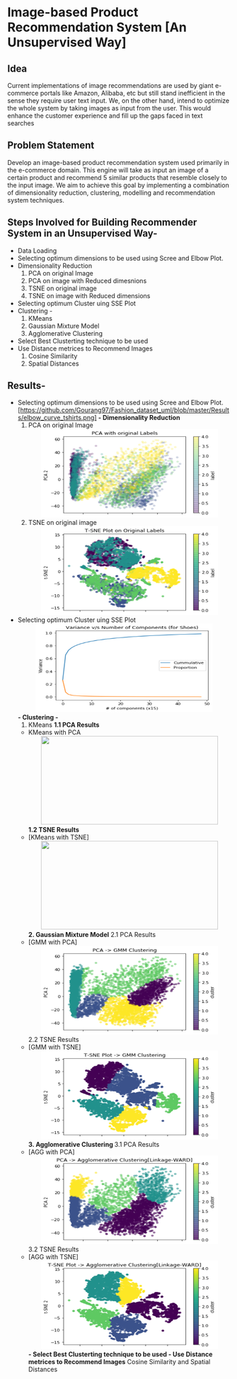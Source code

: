 # Image-based Product Recommendation System [An Unsupervised Way]

## Idea
Current implementations of image recommendations are used by giant e-commerce portals like
Amazon, Alibaba, etc but still stand inefficient in the sense they require user text input. We, on
the other hand, intend to optimize the whole system by taking images as input from the user.
This would enhance the customer experience and fill up the gaps faced in text searches

## Problem Statement
Develop an image-based product recommendation system used primarily in the e-commerce
domain. This engine will take as input an image of a certain product and recommend 5 similar
products that resemble closely to the input image. We aim to achieve this goal by implementing
a combination of dimensionality reduction, clustering, modelling and recommendation system
techniques.

## Steps Involved for Building Recommender System in an Unsupervised Way- 
- Data Loading
- Selecting optimum dimensions to be used using Scree and Elbow Plot.
- Dimensionality Reduction
   1. PCA on original Image
   2. PCA on image with Reduced dimesnions
   3. TSNE on original image
   4. TSNE on image with Reduced dimensions
- Selecting optimum Cluster uing SSE Plot
- Clustering -
    1. KMeans
    2. Gaussian Mixture Model
    3. Agglomerative Clustering
 - Select Best Clusterting technique to be used
 - Use Distance metrices to Recommend Images
    1. Cosine Similarity
    2. Spatial Distances
 
 ## Results-
 - Selecting optimum dimensions to be used using Scree and Elbow Plot.[https://github.com/Gourang97/Fashion_dataset_uml/blob/master/Results/elbow_curve_tshirts.png]
 <b>- Dimensionality Reduction</b>
   1. PCA on original Image
   <br/><center><img src="https://github.com/Gourang97/Fashion_dataset_uml/blob/master/Results/pca_original.png" width="400" height="200"></center>
   2. TSNE on original image
   <br/><center><img src="https://github.com/Gourang97/Fashion_dataset_uml/blob/master/Results/tsneOriginal.png" width="400" height="200"></center>
- Selecting optimum Cluster uing SSE Plot
<br/><center><img src="https://github.com/Gourang97/Fashion_dataset_uml/blob/master/Results/elbow_curve_shoes.png" width="400" height="200"></center>
<b>- Clustering -</b>
    1. KMeans
     <b>1.1 PCA Results</b>
    * KMeans with PCA
    <br/><center><img src="https://github.com/Gourang97/Fashion_dataset_uml/blob/master/Results/kmeans/pcaKmeans.png" width="400" height="200"></center>
    <b>1.2 TSNE Results </b>
    * [KMeans with TSNE]
    <br/><center><img src="https://github.com/Gourang97/Fashion_dataset_uml/blob/master/Results/kmeans/tsneKMeans.png" width="400" height="200"></center>
    <b>2. Gaussian Mixture Model</b>
    2.1 PCA Results
    * [GMM with PCA]
    <br/><center><img src="https://github.com/Gourang97/Fashion_dataset_uml/blob/master/Results/GMM/pcaGmm.png" width="400" height="200"></center>
    2.2 TSNE Results
    * [GMM with TSNE]
    <br/><center><img src="https://github.com/Gourang97/Fashion_dataset_uml/blob/master/Results/GMM/tsneGmm.png" width="400" height="200"></center>
    <b> 3. Agglomerative Clustering </b>
    3.1 PCA Results
    * [AGG with PCA]
    <br/><center><img src="https://github.com/Gourang97/Fashion_dataset_uml/blob/master/Results/AGG/pcaAggWard.png" width="400" height="200"></center>
    3.2 TSNE Results
    * [AGG with TSNE]
    <br/><center><img src="https://github.com/Gourang97/Fashion_dataset_uml/blob/master/Results/AGG/tsneAggWard.png" width="400" height="200"></center>
 <b>- Select Best Clusterting technique to be used </b>
 <b>- Use Distance metrices to Recommend Images</b>
    Cosine Similarity and Spatial Distances
 
 
   
  
